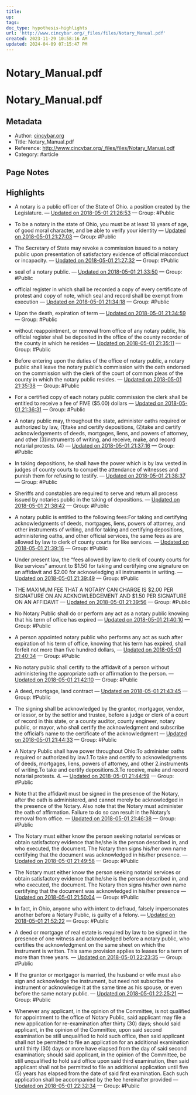 ```yaml
---
title:
up: 
tags: 
doc_type: hypothesis-highlights
url: 'http://www.cincybar.org/_files/files/Notary_Manual.pdf'
created: 2023-11-29 10:58:16 AM
updated: 2024-04-09 07:15:47 PM
---
```

# Notary_Manual.pdf


# Notary_Manual.pdf

## Metadata
- Author: [cincybar.org]()
- Title: Notary_Manual.pdf
- Reference: http://www.cincybar.org/_files/files/Notary_Manual.pdf
- Category: #article

## Page Notes
## Highlights
- A notary is a public officer of the State of Ohio. a position created by the Legislature. — [Updated on 2018-05-01 21:26:53](https://hyp.is/5Y6qNE2nEei51j94V6NsHQ/www.cincybar.org/_files/files/Notary_Manual.pdf) — Group: #Public

- To be a notary in the state of Ohio, you must be at least 18 years of age, of good moral character, and be able to verify your identity — [Updated on 2018-05-01 21:27:03](https://hyp.is/62E4ZE2nEeizWy_S8x8ASg/www.cincybar.org/_files/files/Notary_Manual.pdf) — Group: #Public

-  The Secretary of State may revoke a commission issued to a notary public upon presentation of satisfactory evidence of official misconduct or incapacity. — [Updated on 2018-05-01 21:27:32](https://hyp.is/_MIUPk2nEeibBstlcZh6XA/www.cincybar.org/_files/files/Notary_Manual.pdf) — Group: #Public

- seal of a notary public.  — [Updated on 2018-05-01 21:33:50](https://hyp.is/3bnPwk2oEeitkCt_OdAcBA/www.cincybar.org/_files/files/Notary_Manual.pdf) — Group: #Public

- official register in which shall be recorded a copy of every certificate of protest and copy of note, which seal and record shall be exempt from execution — [Updated on 2018-05-01 21:34:18](https://hyp.is/7ngNkk2oEei0bzsqQR2MAA/www.cincybar.org/_files/files/Notary_Manual.pdf) — Group: #Public

- Upon the death, expiration of term — [Updated on 2018-05-01 21:34:59](https://hyp.is/ByynWE2pEeibrTuF2l4rmg/www.cincybar.org/_files/files/Notary_Manual.pdf) — Group: #Public

- without reappointment, or removal from office of any notary public, his official register shall be deposited in the office of the county recorder of the county in which he resides — [Updated on 2018-05-01 21:35:11](https://hyp.is/DjTgiE2pEeiRO9NWg3tXLA/www.cincybar.org/_files/files/Notary_Manual.pdf) — Group: #Public

- Before entering upon the duties of the office of notary public, a notary public shall leave the notary public’s commission with the oath endorsed on the commission with the clerk of the court of common pleas of the county in which the notary public resides. — [Updated on 2018-05-01 21:35:38](https://hyp.is/Hk64aE2pEeitbasNIHW8Zw/www.cincybar.org/_files/files/Notary_Manual.pdf) — Group: #Public

-  For a certified copy of each notary public commission the clerk shall be entitled to receive a fee of FIVE ($5.00) dollars — [Updated on 2018-05-01 21:36:31](https://hyp.is/PezEik2pEei0p1t7dQu8pw/www.cincybar.org/_files/files/Notary_Manual.pdf) — Group: #Public

- A notary public may, throughout the state, administer oaths required or authorized by law, (1)take and certify depositions, (2)take and certify acknowledgements of deeds, mortgages, liens, and powers of attorney, and other (3)instruments of writing, and receive, make, and record notarial protests. (4) — [Updated on 2018-05-01 21:37:16](https://hyp.is/WH8cWE2pEeiKMFPsLyevaA/www.cincybar.org/_files/files/Notary_Manual.pdf) — Group: #Public

- In taking depositions, he shall have the power which is by law vested in judges of county courts to compel the attendance of witnesses and punish them for refusing to testify.  — [Updated on 2018-05-01 21:38:37](https://hyp.is/iKY0Ak2pEeiYLgOPgTXkdw/www.cincybar.org/_files/files/Notary_Manual.pdf) — Group: #Public

- Sheriffs and constables are required to serve and return all process issued by notaries public in the taking of depositions. — [Updated on 2018-05-01 21:38:42](https://hyp.is/i6Zbgk2pEeizR7ctFGWy-g/www.cincybar.org/_files/files/Notary_Manual.pdf) — Group: #Public

- A notary public is entitled to the following fees:For taking and certifying acknowledgments of deeds, mortgages, liens, powers of attorney, and other instruments of writing, and for taking and certifying depositions, administering oaths, and other official services, the same fees as are allowed by law to clerk of county courts for like services. — [Updated on 2018-05-01 21:39:16](https://hyp.is/oBhYLE2pEeiETsvwaIFqkA/www.cincybar.org/_files/files/Notary_Manual.pdf) — Group: #Public

- Under present law, the “fees allowed by law to clerk of county courts for like services” amount to $1.50 for taking and certifying one signature on an affidavit and $2.00 for acknowledging all instruments in writing. — [Updated on 2018-05-01 21:39:49](https://hyp.is/s-WpQE2pEei4FLO9RCUwyg/www.cincybar.org/_files/files/Notary_Manual.pdf) — Group: #Public

- THE MAXIMUM FEE THAT A NOTARY CAN CHARGE IS $2.00 PER SIGNATURE ON AN ACKNOWLEDGEMENT AND $1.50 PER SIGNATURE ON AN AFFIDAVIT — [Updated on 2018-05-01 21:39:56](https://hyp.is/t9GFBk2pEeilv4srThhTPQ/www.cincybar.org/_files/files/Notary_Manual.pdf) — Group: #Public

- No Notary Public shall do or perform any act as a notary public knowing that his term of office has expired — [Updated on 2018-05-01 21:40:10](https://hyp.is/wHa1PE2pEeiW-6MOEyzzlw/www.cincybar.org/_files/files/Notary_Manual.pdf) — Group: #Public

- A person appointed notary public who performs any act as such after expiration of his term of office, knowing that his term has expired, shall forfeit not more than five hundred dollars, — [Updated on 2018-05-01 21:40:34](https://hyp.is/zq8EQk2pEeibdFME-vy2sg/www.cincybar.org/_files/files/Notary_Manual.pdf) — Group: #Public

- No notary public shall certify to the affidavit of a person without administering the appropriate oath or affirmation to the person. — [Updated on 2018-05-01 21:42:10](https://hyp.is/B66HkE2qEeiuF1c6lFAIFg/www.cincybar.org/_files/files/Notary_Manual.pdf) — Group: #Public

- A deed, mortgage, land contract  — [Updated on 2018-05-01 21:43:45](https://hyp.is/QD3n1k2qEei71IOnpwEVfw/www.cincybar.org/_files/files/Notary_Manual.pdf) — Group: #Public

- The signing shall be acknowledged by the grantor, mortgagor, vendor, or lessor, or by the settlor and trustee, before a judge or clerk of a court of record in this state, or a county auditor, county engineer, notary public, or mayor, who shall certify the acknowledgment and subscribe the official’s name to the certificate of the acknowledgment — [Updated on 2018-05-01 21:44:33](https://hyp.is/XQmyCk2qEeisOON2Kpn99A/www.cincybar.org/_files/files/Notary_Manual.pdf) — Group: #Public

- A Notary Public shall have power throughout Ohio:To administer oaths required or authorized by law.1.To take and certify to acknowledgments of deeds, mortgages, liens, powers of attorney, and other 2.instruments of writing.To take and certify depositions.3.To receive, make and record notarial protests. 4. — [Updated on 2018-05-01 21:44:59](https://hyp.is/bFyk9k2qEeisOT-0mnCkUQ/www.cincybar.org/_files/files/Notary_Manual.pdf) — Group: #Public

- Note that the affidavit must be signed in the presence of the Notary, after the oath is administered, and cannot merely be acknowledged in the presence of the Notary. Also note that the Notary must administer the oath of affirmation. Failure to do so can result in the Notary’s removal from office. — [Updated on 2018-05-01 21:46:38](https://hyp.is/p3QxEk2qEeibasfvTATd9w/www.cincybar.org/_files/files/Notary_Manual.pdf) — Group: #Public

- The Notary must either know the person seeking notarial services or obtain satisfactory evidence that he/she is the person described in, and who executed, the document. The Notary then signs his/her own name certifying that the document was acknowledged in his/her presence. — [Updated on 2018-05-01 21:49:58](https://hyp.is/HpM6VE2rEeif-vNpiNNNEw/www.cincybar.org/_files/files/Notary_Manual.pdf) — Group: #Public

- The Notary must either know the person seeking notarial services or obtain satisfactory evidence that he/she is the person described in, and who executed, the document. The Notary then signs his/her own name certifying that the document was acknowledged in his/her presence — [Updated on 2018-05-01 21:50:04](https://hyp.is/IgvLiE2rEeifLSuUV1ICrA/www.cincybar.org/_files/files/Notary_Manual.pdf) — Group: #Public

- In fact, in Ohio, anyone who with intent to defraud, falsely impersonates another before a Notary Public, is guilty of a felony. — [Updated on 2018-05-01 21:52:22](https://hyp.is/dKrhdk2rEei6XHeGTS20Zg/www.cincybar.org/_files/files/Notary_Manual.pdf) — Group: #Public

- A deed or mortgage of real estate is required by law to be signed in the presence of one witness and acknowledged before a notary public, who certifies the acknowledgment on the same sheet on which the instrument is written. This same provision applies to leases for a term of more than three years. — [Updated on 2018-05-01 22:23:35](https://hyp.is/0S9n9k2vEei6Xacz-SHuDQ/www.cincybar.org/_files/files/Notary_Manual.pdf) — Group: #Public

- If the grantor or mortgagor is married, the husband or wife must also sign and acknowledge the instrument, but need not subscribe the instrument or acknowledge it at the same time as his spouse, or even before the same notary public. — [Updated on 2018-05-01 22:25:21](https://hyp.is/D_iNPE2wEeiEZTPeIgMzgQ/www.cincybar.org/_files/files/Notary_Manual.pdf) — Group: #Public

- Whenever any applicant, in the opinion of the Committee, is not qualified for appointment to the office of Notary Public, said applicant may file a new application for re-examination after thirty (30) days; should said applicant, in the opinion of the Committee, upon said second examination be still unqualified to hold such office, then said applicant shall not be permitted to file an application for an additional examination until thirty (30) days or more have elapsed from the day of said second examination; should said applicant, in the opinion of the Committee, be still unqualified to hold said office upon said third examination, then said applicant shall not be permitted to file an additional application until five (5) years has elapsed from the date of said first examination. Each such application shall be accompanied by the fee hereinafter provided — [Updated on 2018-05-01 22:32:34](https://hyp.is/EjEaRk2xEeif_Wucl4fZZA/www.cincybar.org/_files/files/Notary_Manual.pdf) — Group: #Public



